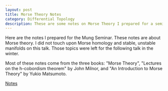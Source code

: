 ```yaml
---
layout: post
title: Morse Theory Notes
category: Differential Topology
description: These are some notes on Morse Theory I prepared for a seminar talk
---
```


Here are the notes I prepared for the Mung Seminar.
These notes are about Morse theory.
I did not touch upon Morse homology and stable, unstable manifolds on this talk.
Those topics were left for the following talk in the winter.

Most of these notes come from the three books: "Morse Theory", "Lectures on the h-cobordism theorem" by John Milnor,
and "An Introduction to Morse Theory" by Yukio Matsumoto.


[Notes](https://drive.google.com/open?id=1Fxkrjna2og_J5AnBiRrdlcW5UBtn_usR)
